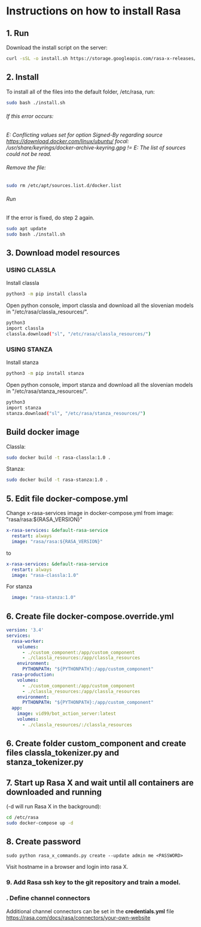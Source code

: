 # Instructions on how to install Rasa

## 1. Run
Download the install script on the server:
```bash
curl -sSL -o install.sh https://storage.googleapis.com/rasa-x-releases/0.41.1/install.sh
```

## 2. Install
To install all of the files into the default folder, /etc/rasa, run:
```bash
sudo bash ./install.sh
```

###### If this error occurs: 
*E: Conflicting values set for option Signed-By regarding source https://download.docker.com/linux/ubuntu/ focal: /usr/share/keyrings/docker-archive-keyring.gpg != 
E: The list of sources could not be read.*

###### Remove the file: 
```bash
sudo rm /etc/apt/sources.list.d/docker.list
```

###### Run
If the error is fixed, do step 2 again.
```bash
sudo apt update
sudo bash ./install.sh
```

## 3. Download model resources 
### USING CLASSLA
Install classla
```bash
python3 -m pip install classla
```
Open python console, import classla and download all the slovenian models in "/etc/rasa/classla_resources/".
```bash
python3
import classla
classla.download("sl", "/etc/rasa/classla_resources/")
```

### USING STANZA
Install stanza
```bash
python3 -m pip install stanza
```
Open python console, import stanza and download all the slovenian models in "/etc/rasa/stanza_resources/".
```bash
python3
import stanza
stanza.download("sl", "/etc/rasa/stanza_resources/")
```

## Build docker image
Classla: 
```bash
sudo docker build -t rasa-classla:1.0 .
```
Stanza: 
```bash
sudo docker build -t rasa-stanza:1.0 .
```

## 5. Edit file  docker-compose.yml
Change x-rasa-services image in docker-compose.yml from image: "rasa/rasa:${RASA_VERSION}"
```yaml
x-rasa-services: &default-rasa-service
  restart: always
  image: "rasa/rasa:${RASA_VERSION}"
```
to 
```yaml
x-rasa-services: &default-rasa-service
  restart: always
  image: "rasa-classla:1.0"
```


For stanza
```yaml
  image: "rasa-stanza:1.0"
```

## 6. Create file  docker-compose.override.yml
```yaml
version: '3.4'
services:
  rasa-worker:
    volumes:
      - ./custom_component:/app/custom_component
      - ./classla_resources:/app/classla_resources
    environment:
      PYTHONPATH: "${PYTHONPATH}:/app/custom_component"
  rasa-production:
    volumes:
      - ./custom_component:/app/custom_component
      - ./classla_resources:/app/classla_resources
    environment:
      PYTHONPATH: "${PYTHONPATH}:/app/custom_component"
  app:
    image: vid99/bot_action_server:latest
    volumes:
      - ./classla_resources/:/classla_resources
```

## 6. Create folder custom_component and create files classla_tokenizer.py and stanza_tokenizer.py

## 7. Start up Rasa X and wait until all containers are downloaded and running 
(-d will run Rasa X in the background):
```bash
cd /etc/rasa
sudo docker-compose up -d
```

## 8. Create password
`sudo python rasa_x_commands.py create --update admin me <PASSWORD>`

Visit hostname in a browser and login into rasa X.

### 9. Add Rasa ssh key to the git repository and train a model.

### . Define channel connectors
Additional channel connectors can be set in the **credentials.yml** file
https://rasa.com/docs/rasa/connectors/your-own-website
